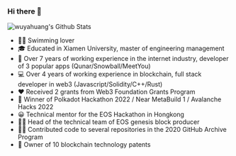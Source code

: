 ### Hi there 👋

![wuyahuang's Github Stats](https://github-readme-stats.vercel.app/api?username=wuyahuang&count_private=true&show_icons=true&theme=gruvbox_light)

* 🏊‍♀️ Swimming lover
* 🎓 Educated in Xiamen University, master of engineering management
* 📱 Over 7 years of working experience in the internet industry, developer of 3 popular apps (Qunar/Snowball/MeetYou)
* 💻 Over 4 years of working experience in blockchain, full stack developer in web3 (Javascript/Solidity/C++/Rust)
* ❤️  Received 2 grants from Web3 Foundation Grants Program
* 🌱 Winner of Polkadot Hackathon 2022 / Near MetaBuild 1 / Avalanche Hacks 2022
* 😀 Technical mentor for the EOS Hackathon in Hongkong
* 🧑‍💼 Head of the technical team of EOS genesis block producer
* 👨‍💻 Contributed code to several repositories in the 2020 GitHub Archive Program
* 🧐 Owner of 10 blockchain technology patents
